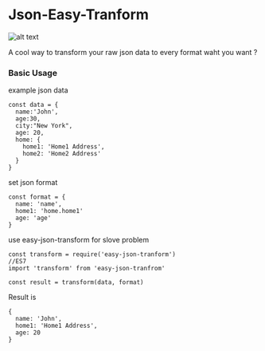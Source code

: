 # Json-Easy-Tranform
![alt text](https://travis-ci.org/nontachaiwebdev/Json-Easy-Tranform.svg?branch=master)

A cool way to transform your raw json data to every format waht you want ?

### Basic Usage
example json data
```
const data = { 
  name:'John', 
  age:30, 
  city:"New York",
  age: 20,
  home: {
    home1: 'Home1 Address',
    home2: 'Home2 Address'
  }
}
```

set json format
```
const format = {
  name: 'name',
  home1: 'home.home1'
  age: 'age'
}
```

use easy-json-transform for slove problem
```
const transform = require('easy-json-tranform')
//ES7
import 'transform' from 'easy-json-tranfrom'

const result = transform(data, format)
```

Result is
```
{
  name: 'John',
  home1: 'Home1 Address',
  age: 20
}
```
